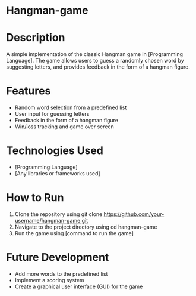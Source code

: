 # Hangman-game
# Description
A simple implementation of the classic Hangman game in [Programming Language]. The game allows users to guess a randomly chosen word by suggesting letters, and provides feedback in the form of a hangman figure.

# Features
- Random word selection from a predefined list
- User input for guessing letters
- Feedback in the form of a hangman figure
- Win/loss tracking and game over screen

# Technologies Used
- [Programming Language]
- [Any libraries or frameworks used]

# How to Run
1. Clone the repository using git clone https://github.com/your-username/hangman-game.git
2. Navigate to the project directory using cd hangman-game
3. Run the game using [command to run the game]

# Future Development
- Add more words to the predefined list
- Implement a scoring system
- Create a graphical user interface (GUI) for the game

